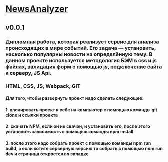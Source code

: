 # [NewsAnalyzer](https://arzamastsevroman.github.io/NewsAnalyzer)
## v0.0.1
### Дипломная работа, которая реализует сервис для анализа происходящих в мире событий. Его задача — установить, насколько популярны новости на определённую тему. В данном проекте используется методология БЭМ в css и js файлах, валидация  форм с помощью js, подключение сайта к серверу, JS Api.
### HTML, CSS, JS, Webpack, GIT
#### Для того, чтобы развернуть проект надо сделать следующее:
#### 1. клонировать проект к себе на компьютер с помощью команды git clone и ссылки проекта
#### 2. скачать NPM, если он не скачан, и установить его, после этого установить зависимость с помощью команды npm install
#### 3. после этого надо собрать проект с помощью команды npm run build, а если хотите серверную версию то собрать с помощью nom run dev и страница откроется во вкладке